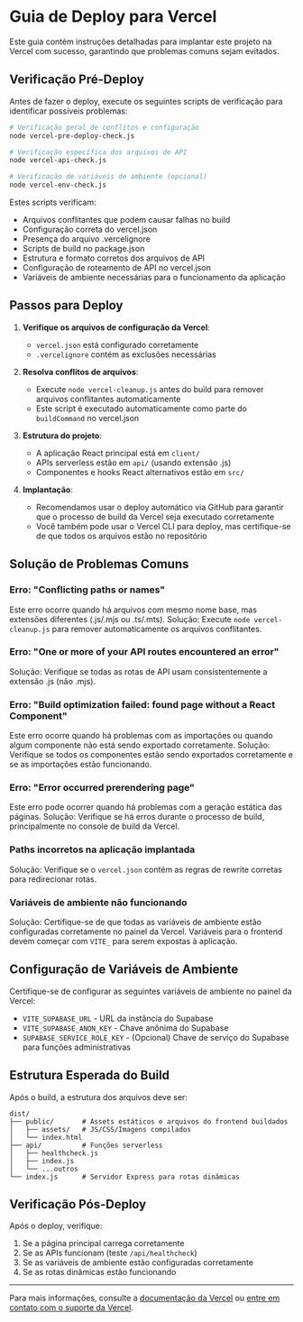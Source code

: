 # Guia de Deploy para Vercel

Este guia contém instruções detalhadas para implantar este projeto na Vercel com sucesso, garantindo que problemas comuns sejam evitados.

## Verificação Pré-Deploy

Antes de fazer o deploy, execute os seguintes scripts de verificação para identificar possíveis problemas:

```bash
# Verificação geral de conflitos e configuração
node vercel-pre-deploy-check.js

# Verificação específica dos arquivos de API
node vercel-api-check.js

# Verificação de variáveis de ambiente (opcional)
node vercel-env-check.js
```

Estes scripts verificam:
- Arquivos conflitantes que podem causar falhas no build
- Configuração correta do vercel.json
- Presença do arquivo .vercelignore
- Scripts de build no package.json
- Estrutura e formato corretos dos arquivos de API
- Configuração de roteamento de API no vercel.json
- Variáveis de ambiente necessárias para o funcionamento da aplicação

## Passos para Deploy

1. **Verifique os arquivos de configuração da Vercel**:
   - `vercel.json` está configurado corretamente
   - `.vercelignore` contém as exclusões necessárias

2. **Resolva conflitos de arquivos**:
   - Execute `node vercel-cleanup.js` antes do build para remover arquivos conflitantes automaticamente
   - Este script é executado automaticamente como parte do `buildCommand` no vercel.json

3. **Estrutura do projeto**:
   - A aplicação React principal está em `client/`
   - APIs serverless estão em `api/` (usando extensão .js)
   - Componentes e hooks React alternativos estão em `src/`
   
4. **Implantação**:
   - Recomendamos usar o deploy automático via GitHub para garantir que o processo de build da Vercel seja executado corretamente
   - Você também pode usar o Vercel CLI para deploy, mas certifique-se de que todos os arquivos estão no repositório

## Solução de Problemas Comuns

### Erro: "Conflicting paths or names"
Este erro ocorre quando há arquivos com mesmo nome base, mas extensões diferentes (.js/.mjs ou .ts/.mts).
Solução: Execute `node vercel-cleanup.js` para remover automaticamente os arquivos conflitantes.

### Erro: "One or more of your API routes encountered an error"
Solução: Verifique se todas as rotas de API usam consistentemente a extensão .js (não .mjs).

### Erro: "Build optimization failed: found page without a React Component"
Este erro ocorre quando há problemas com as importações ou quando algum componente não está sendo exportado corretamente.
Solução: Verifique se todos os componentes estão sendo exportados corretamente e se as importações estão funcionando.

### Erro: "Error occurred prerendering page"
Este erro pode ocorrer quando há problemas com a geração estática das páginas.
Solução: Verifique se há erros durante o processo de build, principalmente no console de build da Vercel.

### Paths incorretos na aplicação implantada
Solução: Verifique se o `vercel.json` contém as regras de rewrite corretas para redirecionar rotas.

### Variáveis de ambiente não funcionando
Solução: Certifique-se de que todas as variáveis de ambiente estão configuradas corretamente no painel da Vercel.
Variáveis para o frontend devem começar com `VITE_` para serem expostas à aplicação.

## Configuração de Variáveis de Ambiente

Certifique-se de configurar as seguintes variáveis de ambiente no painel da Vercel:

- `VITE_SUPABASE_URL` - URL da instância do Supabase
- `VITE_SUPABASE_ANON_KEY` - Chave anônima do Supabase
- `SUPABASE_SERVICE_ROLE_KEY` - (Opcional) Chave de serviço do Supabase para funções administrativas

## Estrutura Esperada do Build

Após o build, a estrutura dos arquivos deve ser:

```
dist/
├── public/       # Assets estáticos e arquivos do frontend buildados
│   ├── assets/   # JS/CSS/Imagens compilados
│   └── index.html
├── api/          # Funções serverless
│   ├── healthcheck.js
│   ├── index.js
│   └── ...outros
└── index.js      # Servidor Express para rotas dinâmicas
```

## Verificação Pós-Deploy

Após o deploy, verifique:

1. Se a página principal carrega corretamente
2. Se as APIs funcionam (teste `/api/healthcheck`)
3. Se as variáveis de ambiente estão configuradas corretamente
4. Se as rotas dinâmicas estão funcionando

---

Para mais informações, consulte a [documentação da Vercel](https://vercel.com/docs) ou [entre em contato com o suporte da Vercel](https://vercel.com/support).